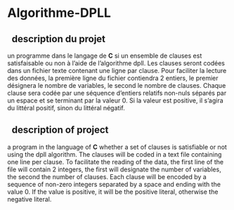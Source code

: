 # Algorithme-DPLL

<h2>&nbsp; description du projet</h2>

un programme dans le langage de **C** si un ensemble de clauses est satisfaisable ou non à l’aide de l’algorithme dpll.
Les clauses seront codées dans un fichier texte contenant une ligne par clause. Pour faciliter la lecture des données, la première ligne du fichier
contiendra 2 entiers, le premier désignera le nombre de variables, le second le nombre de clauses. Chaque clause sera codée par une séquence d’entiers
relatifs non-nuls séparés par un espace et se terminant par la valeur 0. Si la valeur est positive, il s’agira du littéral positif, sinon du littéral négatif.

<h2>&nbsp; description of project</h2>

a program in the language of **C** whether a set of clauses is satisfiable or not using the dpll algorithm. The clauses will be coded in a text file containing one line per clause. To facilitate the reading of the data, the first line of the file will contain 2 integers, the first will designate the number of variables, the second the number of clauses. Each clause will be encoded by a sequence of non-zero integers separated by a space and ending with the value 0. If the value is positive, it will be the positive literal, otherwise the negative literal.
